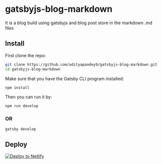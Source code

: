 # gatsbyjs-blog-markdown

It is a blog build using gatsbyjs and blog post store in the markdown .md files

## Install

First clone the repo:

```sh
git clone https://github.com/adityapandey9/gatsbyjs-blog-markdown.git
cd gatsbyjs-blog-markdown
```

Make sure that you have the Gatsby CLI program installed:
```sh
npm install
```

Then you can run it by:
```sh
npm run develop
```
### OR

```sh
gatsby develop
```

## Deploy

[![Deploy to Netlify](https://www.netlify.com/img/deploy/button.svg)](https://app.netlify.com/start/deploy?repository=https://github.com/gatsbyjs/gatsby-starter-default)
